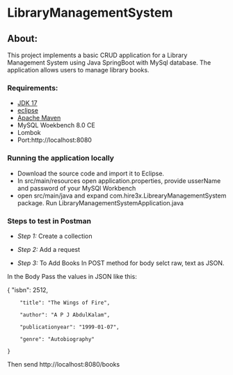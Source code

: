# LibraryManagementSystem
## About:
This project implements a basic CRUD application for a Library Management System using Java SpringBoot with MySql database. The application allows users to manage library books.

### Requirements:
* [JDK 17](https://www.eclipse.org/downloads/)
* [eclipse](https://www.eclipse.org/downloads/)
* [Apache Maven](https://maven.apache.org/install.html)
* MySQL Woekbench 8.0 CE
* Lombok
* Port:http://localhost:8080

### Running the application locally
* Download the source code and import it to Eclipse.
* In src/main/resources open application.properties, provide usserName and password of your MySQl Workbench
* open src/main/java and expand com.hire3x.LibrearyManagementSystem package. Run LibraryManagementSystemApplication.java

### Steps to test in Postman
* *Step 1:* Create a collection
  
* *Step 2:* Add a request
  
* *Step 3:* To Add Books 
In POST method for body selct raw, text as JSON.

In the Body Pass the values in JSON like this:

{
        "isbn": 2512,
        
        "title": "The Wings of Fire",
        
        "author": "A P J AbdulKalam",
        
        "publicationyear": "1999-01-07",
        
        "genre": "Autobiography"
        
    }
    
Then send http://localhost:8080/books 
